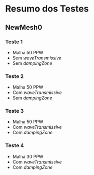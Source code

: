 # Resumo dos Testes

## NewMesh0

### Teste 1
- Malha 50 PPW
- Sem <i>waveTransmissive</i>
- Sem <i>dampingZone</i>

### Teste 2
- Malha 50 PPW
- Com <i>waveTransmissive</i>
- Sem <i>dampingZone</i>

### Teste 3
- Malha 50 PPW
- Com <i>waveTransmissive</i>
- Com <i>dampingZone</i>

### Teste 4
- Malha 30 PPW
- Com <i>waveTransmissive</i>
- Com <i>dampingZone</i>